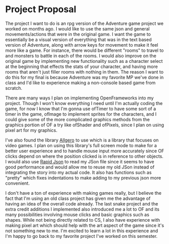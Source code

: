 # Project Proposal

The project I want to do is an rpg version of the Adventure game project we worked on months ago. 
I would like to use the same json and general movements/actions that were in the original game. I want the 
game to essentially be a visual version of everything that was in the text based version of Adventure, along with
arrow keys for movement to make it feel more like a game. For instance, there would be different 
"rooms" to travel to and monsters to battle in each of the rooms.
I would also improve on the original game by implementing new functionality such as a character select at the beginning that
effects the stats of your character, and having more rooms that aren't just filler rooms with nothing in them. The reason 
I want to do this for my final is because Adventure was my favorite MP we've done in class and I'd like to experience 
making a non-console based game from scratch. 

There are many ways I plan on implementing OpenFrameworks into my project. Though I won't know everything I need until I'm actually
coding the game, for now I know that I'm gonna use ofTimer to have some sort of a timer in the game, ofImage to implement
sprites for the characters, and I could give some of the more complicated graphics methods from the graphics portion of OF a try
like ofShader and ofPixels, since I plan on using pixel art for my graphics.

I've also found the library [Allgero](http://liballeg.org/) to use which is a library that focuses on video games. I plan on using this
library's full screen mode to make for a better user experience and to handle mouse input more accurately since OF clicks depend on
where the position clicked is in reference to other  objects. I would also use [Rapid Json](http://rapidjson.org/) to read
my JSon file since it seems to have good performance and would allow me to reuse my old JSon instead of integrating the story
into my actual code. It also has functions such as "pretty" which fixes indentations to make adding to my previous json
more convenient.

I don't have a ton of experience with making games really, but I believe the fact that I'm using an old class project has given me 
the advantage of having an idea of the overall code already. The last snake project and the extra credit additions I implemented
also introduced me a lot to OF and its many possibilities involving mouse clicks and basic graphics such as shapes. While not being
directly related to CS, I also have experience with making pixel art which should help with the art aspect of the game 
since it's not something new to me. I'm excited to learn a lot in this experience and I'm happy to go back to my favorite project
I've worked on this semester.